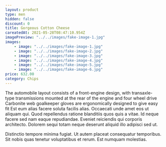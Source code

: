 ```yaml
---
layout: product
type: men
hidden: false
discount: 0
title: Gorgeous Cotton Cheese
careatedAt: 2021-05-28T08:47:10.954Z
imagePreview: "../../images/fake-image-1.jpg"
images:
    - image: "../../images/fake-image-1.jpg"
    - image: "../../images/fake-image-2.jpg"
    - image: "../../images/fake-image-3.jpg"
    - image: "../../images/fake-image-4.jpg"
    - image: "../../images/fake-image-5.jpg"
    - image: "../../images/fake-image-6.jpg"
price: 632.00
category: Chips
---
```

The automobile layout consists of a front-engine design, with transaxle-type transmissions mounted at the rear of the engine and four wheel drive
Carbonite web goalkeeper gloves are ergonomically designed to give easy fit
Est eum alias facere soluta facilis alias. Occaecati unde amet eos ut aliquam qui. Quod repellendus ratione blanditiis quos quis a vitae. Id neque facere sed nam eaque repudiandae. Eveniet reiciendis qui corporis architecto. Dolorem sequi totam neque deserunt aliquid illo adipisci sed ut.
 Distinctio tempore minima fugiat. Ut autem placeat consequatur temporibus. Sit nobis quas tenetur voluptatibus et rerum. Est numquam molestias.
